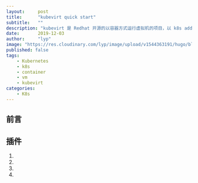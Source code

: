 ```yaml
---
layout:     post 
title:      "kubevirt quick start"
subtitle:   ""
description: "kubevirt 是 Redhat 开源的以容器方式运行虚拟机的项目，以 k8s add-on方式，利用 k8s CRD 为增加资源类型VirtualMachineInstance（VMI）， 使用容器的image registry去创建虚拟机并提供VM生命周期管理。"
date:       2019-12-03
author:     "lyp"
image: "https://res.cloudinary.com/lyp/image/upload/v1544363191/hugo/blog.github.io/743a4e9227e1f14cb24a1eb6db29e183.jpg"
published: false
tags:
    - Kubernetes
    - k8s
    - container
    - vm
    - kubevirt
categories: 
    - K8s
---
```


## 前言


## 插件


1. 
2. 
3. 
4. 

